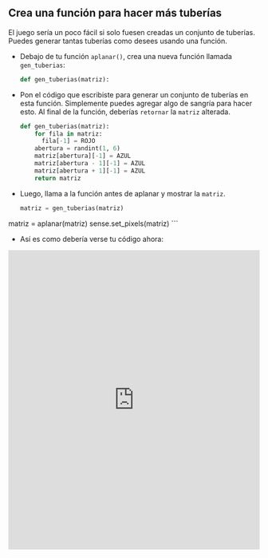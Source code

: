 ## Crea una función para hacer más tuberías

El juego sería un poco fácil si solo fuesen creadas un conjunto de tuberías. Puedes generar tantas tuberías como desees usando una función.

- Debajo de tu función `aplanar()`, crea una nueva función llamada `gen_tuberias`:

    ```python
    def gen_tuberias(matriz):
    ```

- Pon el código que escribiste para generar un conjunto de tuberías en esta función. Simplemente puedes agregar algo de sangría para hacer esto. Al final de la función, deberías `retornar` la `matriz` alterada.
  ```python
  def gen_tuberias(matriz):
      for fila in matriz:
        fila[-1] = ROJO
      abertura = randint(1, 6)
      matriz[abertura][-1] = AZUL
      matriz[abertura - 1][-1] = AZUL
      matriz[abertura + 1][-1] = AZUL
      return matriz
  ```

- Luego, llama a la función antes de aplanar y mostrar la `matriz`.

    ```python
    matriz = gen_tuberias(matriz)
matriz = aplanar(matriz)
sense.set_pixels(matriz)
    ```

- Así es como debería verse tu código ahora: 
<iframe src="https://trinket.io/embed/python/04a85934e4" width="100%" height="600" frameborder="0" marginwidth="0" marginheight="0" allowfullscreen mark="crwd-mark"></iframe>


